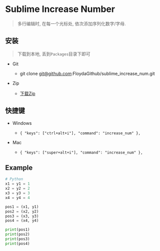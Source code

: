 # Sublime Increase Number
> 多行编辑时, 在每一个光标处, 依次添加序列化数字/字母.


## 安装
> 下载到本地, 丢到`Packages`目录下即可

- Git
    - git clone git@github.com:FloydaGithub/sublime_increase_num.git

- Zip
    - [下载Zip](https://codeload.github.com/FloydaGithub/sublime_increase_num/zip/master)


## 快捷键
- Windows
    - `{ "keys": ["ctrl+alt+i"], "command": "increase_num" },`

- Mac
    - `{ "keys": ["super+alt+i"], "command": "increase_num" },`


## Example
```Python
# Python
x1 = y1 = 1
x2 = y2 = 2
x3 = y3 = 3
x4 = y4 = 4

pos1 = (x1, y1)
pos2 = (x2, y2)
pos3 = (x3, y3)
pos4 = (x4, y4)

print(pos1)
print(pos2)
print(pos3)
print(pos4)
```